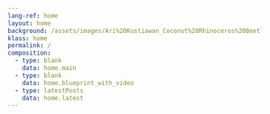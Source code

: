 ```yaml
--- 
lang-ref: home
layout: home
background: /assets/images/Ari%20Kustiawan_Coconut%20Rhinoceros%20Beetle.jpg
klass: home
permalink: /
composition:
  - type: blank
    data: home.main
  - type: blank
    data: home.blueprint_with_video
  - type: latestPosts
    data: home.latest
---
```

